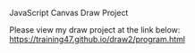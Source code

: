 
JavaScript Canvas Draw Project

Please view my draw project at the link below:
https://training47.github.io/draw2/program.html





